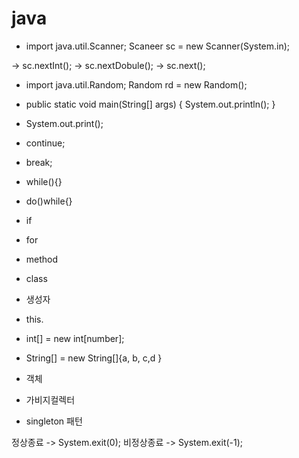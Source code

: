 # java
- import java.util.Scanner;
    Scaneer sc = new Scanner(System.in);

-> sc.nextInt();
-> sc.nextDobule();
-> sc.next();

- import java.util.Random;
    Random rd = new Random();
    
- public static void main(String[] args) {
    System.out.println();
  }
  
- System.out.print();

- continue;
- break;
- while(){}
- do()while{}
- if
- for
- method
- class
- 생성자
- this.
- int[] = new int[number];
- String[] = new String[]{a, b, c,d }
- 객체
- 가비지컬렉터
- singleton 패턴

정상종료 -> System.exit(0);
비정상종료 -> System.exit(-1);
